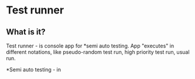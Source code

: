 # Test runner

## What is it?
Test runner - is console app for *semi auto testing.
App "executes" in different notations, like pseudo-random test run, high priority test run, usual run.


*Semi auto testing - in
